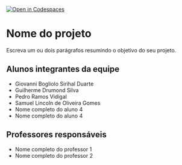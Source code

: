 [![Open in Codespaces](https://classroom.github.com/assets/launch-codespace-f4981d0f882b2a3f0472912d15f9806d57e124e0fc890972558857b51b24a6f9.svg)](https://classroom.github.com/open-in-codespaces?assignment_repo_id=10121674)
# Nome do projeto
Escreva um ou dois parágrafos resumindo o objetivo do seu projeto.

## Alunos integrantes da equipe

* Giovanni Bogliolo Sirihal Duarte
* Guilherme Drumond Silva
* Pedro Ramos Vidigal
* Samuel Lincoln de Oliveira Gomes
* Nome completo do aluno 4
* Nome completo do aluno 4

## Professores responsáveis

* Nome completo do professor 1
* Nome completo do professor 2

